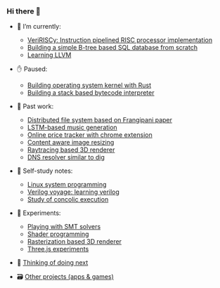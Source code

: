 ### Hi there 👋

- 🔭 I’m currently:
  - [VeriRISCy: Instruction pipelined RISC processor implementation](https://github.com/Bipinoli/VeriRISCy)
  - [Building a simple B-tree based SQL database from scratch](https://github.com/Bipinoli/EasyPeasyDB)
  - [Learning LLVM](https://github.com/Bipinoli/LLVM-Kaleidoscope)

- ✋ Paused:
  - [Building operating system kernel with Rust](https://github.com/Bipinoli/operating-system-from-scratch)
  - [Building a stack based bytecode interpreter](https://github.com/Bipinoli/Crafting-Interpreter-in-Rust)

- 👻 Past work:
  - [Distributed file system based on Frangipani paper](https://github.com/Bipinoli/distributed-file-system)
  - [LSTM-based music generation](https://github.com/Bipinoli/Music-Generation-with-LSTM)
  - [Online price tracker with chrome extension](https://github.com/Bipinoli/Online-Price-Tracker-with-Chrome-Extension)
  - [Content aware image resizing](https://github.com/Bipinoli/Content-Aware-Image-Resizing-with-Seam-Carving)
  - [Raytracing based 3D renderer](https://github.com/Bipinoli/RayTracing-3D-Renderer)
  - [DNS resolver similar to dig](https://github.com/Bipinoli/DNS-Resolver)

- 🌱 Self-study notes:
  - [Linux system programming](https://github.com/Bipinoli/linux-system-programming-study)
  - [Verilog voyage: learning verilog](https://github.com/Bipinoli/verilog-voyage)
  - [Study of concolic execution](https://github.com/Bipinoli/Study-of-concolic-execution)
 
- 🧪 Experiments:
  - [Playing with SMT solvers](https://github.com/Bipinoli/playing-with-SMT-solver)
  - [Shader programming](https://github.com/Bipinoli/shaders)
  - [Rasterization based 3D renderer](https://github.com/Bipinoli/Rasterization-3D-Renderer)
  - [Three.js experiments](https://github.com/Bipinoli/Three.js-fundamentals)

- 🔭 [Thinking of doing next](https://github.com/Bipinoli/bipinoli/blob/main/thinking_of_doing_next.md)
- 🗃️ [Other projects (apps & games)](https://github.com/Bipinoli/bipinoli/blob/main/archive.md)
       
  
 
  
<!--is
**Bipinoli/bipinoli** is a ✨ _special_ ✨ repository because its `README.md` (this file) appears on your GitHub profile.

Here are some ideas to get you started:

- 🔭 I’m currently working on ...
- 🌱 I’m currently learning ...
- 👯 I’m looking to collaborate on ...
- 🤔 I’m looking for help with ...
- 💬 Ask me about ...
- 📫 How to reach me: ...
- 😄 Pronouns: ...
- ⚡ Fun fact: ...
-->
